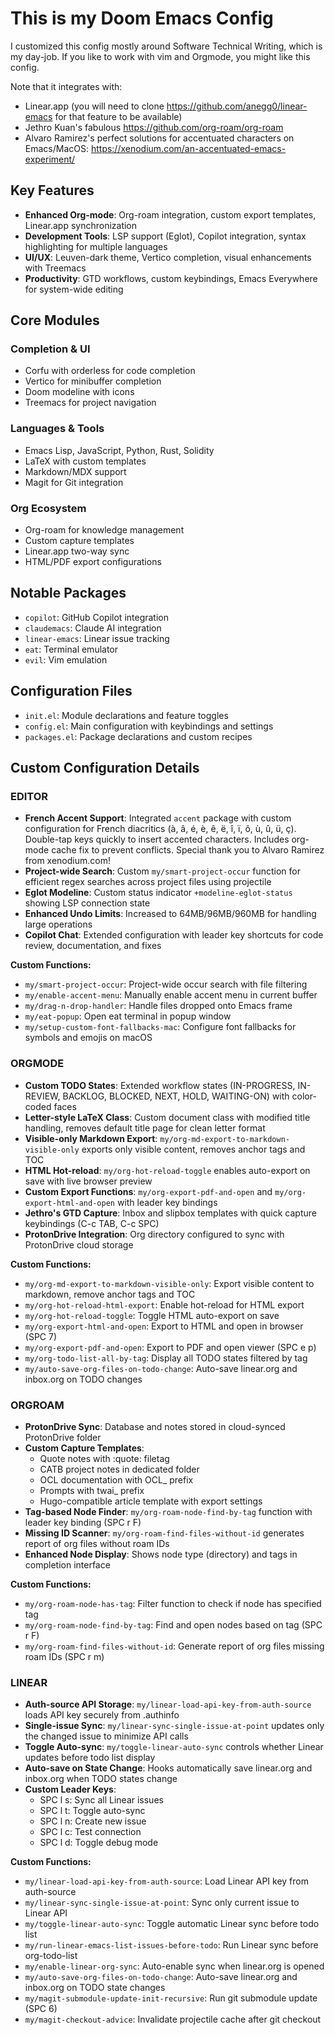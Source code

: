 # This is my Doom Emacs Config

I customized this config mostly around Software Technical Writing, which is my day-job. 
If you like to work with vim and Orgmode, you might like this config.

Note that it integrates with:
- Linear.app (you will need to clone https://github.com/anegg0/linear-emacs for that feature to be available)
- Jethro Kuan's fabulous https://github.com/org-roam/org-roam
- Alvaro Ramirez's perfect solutions for accentuated characters on Emacs/MacOS: https://xenodium.com/an-accentuated-emacs-experiment/ 

## Key Features
- **Enhanced Org-mode**: Org-roam integration, custom export templates, Linear.app synchronization
- **Development Tools**: LSP support (Eglot), Copilot integration, syntax highlighting for multiple languages
- **UI/UX**: Leuven-dark theme, Vertico completion, visual enhancements with Treemacs
- **Productivity**: GTD workflows, custom keybindings, Emacs Everywhere for system-wide editing

## Core Modules

### Completion & UI
- Corfu with orderless for code completion
- Vertico for minibuffer completion
- Doom modeline with icons
- Treemacs for project navigation

### Languages & Tools
- Emacs Lisp, JavaScript, Python, Rust, Solidity
- LaTeX with custom templates
- Markdown/MDX support
- Magit for Git integration

### Org Ecosystem
- Org-roam for knowledge management
- Custom capture templates
- Linear.app two-way sync
- HTML/PDF export configurations

## Notable Packages

- `copilot`: GitHub Copilot integration
- `claudemacs`: Claude AI integration
- `linear-emacs`: Linear issue tracking
- `eat`: Terminal emulator
- `evil`: Vim emulation

## Configuration Files

- `init.el`: Module declarations and feature toggles
- `config.el`: Main configuration with keybindings and settings
- `packages.el`: Package declarations and custom recipes

## Custom Configuration Details

### EDITOR
- **French Accent Support**: Integrated `accent` package with custom configuration for French diacritics (à, â, é, è, ê, ë, î, ï, ô, ù, û, ü, ç). Double-tap keys quickly to insert accented characters. Includes org-mode cache fix to prevent conflicts.
Special thank you to Alvaro Ramirez from xenodium.com!
- **Project-wide Search**: Custom `my/smart-project-occur` function for efficient regex searches across project files using projectile
- **Eglot Modeline**: Custom status indicator `+modeline-eglot-status` showing LSP connection state
- **Enhanced Undo Limits**: Increased to 64MB/96MB/960MB for handling large operations
- **Copilot Chat**: Extended configuration with leader key shortcuts for code review, documentation, and fixes

**Custom Functions:**
- `my/smart-project-occur`: Project-wide occur search with file filtering
- `my/enable-accent-menu`: Manually enable accent menu in current buffer
- `my/drag-n-drop-handler`: Handle files dropped onto Emacs frame
- `my/eat-popup`: Open eat terminal in popup window
- `my/setup-custom-font-fallbacks-mac`: Configure font fallbacks for symbols and emojis on macOS

### ORGMODE
- **Custom TODO States**: Extended workflow states (IN-PROGRESS, IN-REVIEW, BACKLOG, BLOCKED, NEXT, HOLD, WAITING-ON) with color-coded faces
- **Letter-style LaTeX Class**: Custom document class with modified title handling, removes default title page for clean letter format
- **Visible-only Markdown Export**: `my/org-md-export-to-markdown-visible-only` exports only visible content, removes anchor tags and TOC
- **HTML Hot-reload**: `my/org-hot-reload-toggle` enables auto-export on save with live browser preview
- **Custom Export Functions**: `my/org-export-pdf-and-open` and `my/org-export-html-and-open` with leader key bindings
- **Jethro's GTD Capture**: Inbox and slipbox templates with quick capture keybindings (C-c TAB, C-c SPC)
- **ProtonDrive Integration**: Org directory configured to sync with ProtonDrive cloud storage

**Custom Functions:**
- `my/org-md-export-to-markdown-visible-only`: Export visible content to markdown, remove anchor tags and TOC
- `my/org-hot-reload-html-export`: Enable hot-reload for HTML export
- `my/org-hot-reload-toggle`: Toggle HTML auto-export on save
- `my/org-export-html-and-open`: Export to HTML and open in browser (SPC 7)
- `my/org-export-pdf-and-open`: Export to PDF and open viewer (SPC e p)
- `my/org-todo-list-all-by-tag`: Display all TODO states filtered by tag
- `my/auto-save-org-files-on-todo-change`: Auto-save linear.org and inbox.org on TODO changes

### ORGROAM
- **ProtonDrive Sync**: Database and notes stored in cloud-synced ProtonDrive folder
- **Custom Capture Templates**: 
  - Quote notes with :quote: filetag
  - CATB project notes in dedicated folder
  - OCL documentation with OCL_ prefix
  - Prompts with twai_ prefix
  - Hugo-compatible article template with export settings
- **Tag-based Node Finder**: `my/org-roam-node-find-by-tag` function with leader key binding (SPC r F)
- **Missing ID Scanner**: `my/org-roam-find-files-without-id` generates report of org files without roam IDs
- **Enhanced Node Display**: Shows node type (directory) and tags in completion interface

**Custom Functions:**
- `my/org-roam-node-has-tag`: Filter function to check if node has specified tag
- `my/org-roam-node-find-by-tag`: Find and open nodes based on tag (SPC r F)
- `my/org-roam-find-files-without-id`: Generate report of org files missing roam IDs (SPC r m)

### LINEAR
- **Auth-source API Storage**: `my/linear-load-api-key-from-auth-source` loads API key securely from .authinfo
- **Single-issue Sync**: `my/linear-sync-single-issue-at-point` updates only the changed issue to minimize API calls
- **Toggle Auto-sync**: `my/toggle-linear-auto-sync` controls whether Linear updates before todo list display
- **Auto-save on State Change**: Hooks automatically save linear.org and inbox.org when TODO states change
- **Custom Leader Keys**: 
  - SPC l s: Sync all Linear issues
  - SPC l t: Toggle auto-sync
  - SPC l n: Create new issue
  - SPC l c: Test connection
  - SPC l d: Toggle debug mode

**Custom Functions:**
- `my/linear-load-api-key-from-auth-source`: Load Linear API key from auth-source
- `my/linear-sync-single-issue-at-point`: Sync only current issue to Linear API
- `my/toggle-linear-auto-sync`: Toggle automatic Linear sync before todo list
- `my/run-linear-emacs-list-issues-before-todo`: Run Linear sync before org-todo-list
- `my/enable-linear-org-sync`: Auto-enable sync when linear.org is opened
- `my/auto-save-org-files-on-todo-change`: Auto-save linear.org and inbox.org on TODO state changes
- `my/magit-submodule-update-init-recursive`: Run git submodule update (SPC 6)
- `my/magit-checkout-advice`: Invalidate projectile cache after git checkout
